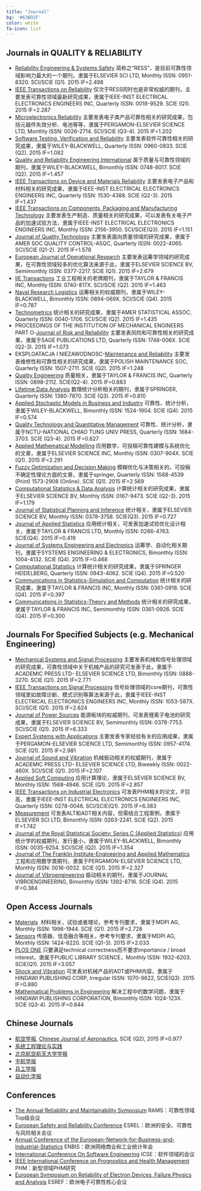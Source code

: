 ```yaml
---
title: "Journal"
bg: '#63BD2F'
color: white
fa-icon: list
---
```


## Journals in QUALITY & RELIABILITY

- [Reliability Engineering & Systems Safety](http://www.journals.elsevier.com/reliability-engineering-and-system-safety/)
  简称之“RESS”，是目前可靠性领域影响力最大的一个期刊，隶属于ELSEVIER SCI LTD, Monthly ISSN: 0951-8320. SCI/SCIE (Q1). 2015 IF=2.498
- [IEEE Transactions on Reliability](http://ieeexplore.ieee.org/xpl/RecentIssue.jsp?punumber=24)
  仅次于RESS同时也是非常权威的期刊，主要发表可靠性领域最新研究成果，隶属于IEEE-INST ELECTRICAL ELECTRONICS ENGINEERS INC, Quarterly ISSN: 0018-9529. SCIE (Q1). 2015 IF=2.287
- [Microelectronics Reliability](http://www.journals.elsevier.com/microelectronics-reliability/)
  主要发表电子类产品可靠性相关的研究成果，包括元器件失效分析、电池等等，隶属于PERGAMON-ELSEVIER SCIENCE LTD, Monthly ISSN: 0026-2714. SCI/SCIE (Q3-4). 2015 IF=1.202
- [Software Testing, Verification and Reliability](http://onlinelibrary.wiley.com/journal/10.1002/(ISSN)1099-1689)
  主要发表软件可靠性相关的研究成果，隶属于WILEY-BLACKWELL, Quarterly ISSN: 0960-0833. SCIE (Q2). 2015 IF=1.082
- [Quality and Reliability Engineering International](http://onlinelibrary.wiley.com/journal/10.1002/(ISSN)1099-1638)
  属于质量与可靠性领域的期刊，隶属于WILEY-BLACKWELL, Bimonthly ISSN: 0748-8017. SCIE (Q2). 2015 IF=1.457
- [IEEE Transactions on Device and Materials Reliability](http://ieeexplore.ieee.org/xpl/RecentIssue.jsp?punumber=7298)
  主要发表电子产品和材料相关的研究成果，隶属于IEEE-INST ELECTRICAL ELECTRONICS ENGINEERS INC, Quarterly ISSN: 1530-4388. SCIE (Q2-3). 2015 IF=1.437
- [IEEE Transactions on Components, Packaging and Manufacturing Technology](http://ieeexplore.ieee.org/xpl/RecentIssue.jsp?punumber=5503870)
  主要发表生产制造、质量相关的研究成果，可以发表有关电子产品的加速试验方法，隶属于IEEE-INST ELECTRICAL ELECTRONICS ENGINEERS INC, Monthly ISSN: 2156-3950. SCI/SCIE(Q3). 2015 IF=1.151
- [Journal of Quality Technology](http://asq.org/pub/jqt/)
  主要发表面向质量领域的研究成果，隶属于AMER SOC QUALITY CONTROL-ASQC, Quarterly ISSN: 0022-4065. SCI/SCIE (Q1-2). 2015 IF=1.578
- [European Journal of Operational Research](http://www.journals.elsevier.com/european-journal-of-operational-research/)
  主要发表运筹学领域的研究成果，在可靠性领域较多的优化算法来源于此，隶属于ELSEVIER SCIENCE BV, Semimonthly ISSN: 0377-2217. SCIE (Q1). 2015 IF=2.679
- [IIE Transactions](http://www.tandfonline.com/toc/uiie20/current#.VRvYrfyUdng)
  工业工程相关的老牌期刊，隶属于TAYLOR & FRANCIS INC, Monthly ISSN: 0740-817X. SCI/SCIE (Q2). 2015 IF=1.463
- [Naval Research Logistics](http://onlinelibrary.wiley.com/journal/10.1002/(ISSN)1520-6750)
  运筹相关的权威期刊，隶属于WILEY-BLACKWELL, Bimonthly ISSN: 0894-069X. SCI/SCIE (Q4). 2015 IF=0.787
- [Technometrics](http://amstat.tandfonline.com/loi/tech)
  统计相关的研究成果，隶属于AMER STATISTICAL ASSOC, Quarterly ISSN: 0040-1706. SCI/SCIE (Q2). 2015 IF=1.435
- PROCEEDINGS OF THE INSTITUTION OF MECHANICAL ENGINEERS PART O-[Journal of Risk and Reliability](http://pio.sagepub.com/)
  主要发表风险和可靠性相关的研究成果，隶属于SAGE PUBLICATIONS LTD, Quarterly ISSN: 1748-006X. SCIE (Q2-3). 2015 IF=1.073
- EKSPLOATACJA I NIEZAWODNOSC-[Maintenance and Reliability](http://www.ein.org.pl/)
  主要发表维修性和可靠性相关的研究成果，隶属于POLISH MAINTENANCE SOC, Quarterly ISSN: 1507-2711. SCIE (Q2). 2015 IF=1.248
- [Quality Engineering](http://www.tandfonline.com/loi/lqen20#.VkHcB_mqpBc)
  质量相关，隶属于TAYLOR & FRANCIS INC, Quarterly ISSN: 0898-2112. SCIE(Q2-4). 2015 IF=0.883
- [Lifetime Data Analysis](http://www.springer.com/statistics/journal/10985)
  数理统计分析相关的期刊，隶属于SPRINGER, Quarterly ISSN: 1380-7870. SCIE (Q3). 2015 IF=0.810
- [Applied Stochastic Models in Business and Industry](http://onlinelibrary.wiley.com/journal/10.1002/(ISSN)1526-4025)
  可靠性、统计分析，隶属于WILEY-BLACKWELL, Bimonthly ISSN: 1524-1904. SCIE (Q4). 2015 IF=0.574
- [Quality Technology and Quantitative Management](http://www.tandfonline.com/toc/ttqm20/current)
  可靠性、统计分析，隶属于NCTU-NATIONAL CHIAO TUNG UNIV PRESS, Quarterly ISSN: 1684-3703. SCIE (Q3-4). 2015 IF=0.627
- [Applied Mathematical Modelling](http://www.journals.elsevier.com/applied-mathematical-modelling)
  应用数学，可投稿可靠性建模与系统优化的文章，隶属于ELSEVIER SCIENCE INC, Monthly ISSN: 0307-904X. SCIE (Q1). 2015 IF=2.291
- [Fuzzy Optimization and Decision Making](http://link.springer.com/journal/10700)
  模糊优化与决策相关的，可投稿不确定性理论方面的文章，隶属于springer, Quarterly ISSN: 1568-4539 (Print) 1573-2908 (Online). SCIE (Q1). 2015 IF=2.569
- [Computational Statistics & Data Analysis](http://www.journals.elsevier.com/computational-statistics-and-data-analysis/)
  计算统计相关的研究成果，隶属于ELSEVIER SCIENCE BV, Monthly ISSN: 0167-9473. SCIE (Q2-3). 2015 IF=1.179
- [Journal of Statistical Planning and Inference](http://www.journals.elsevier.com/journal-of-statistical-planning-and-inference/)
  统计相关，隶属于ELSEVIER SCIENCE BV, Monthly ISSN: 0378-3758. SCIE(Q3). 2015 IF=0.727
- [Journal of Applied Statistics](http://www.tandfonline.com/toc/CJAS20/current)
  应用统计相关，可发表加速试验优化设计相关，隶属于TAYLOR & FRANCIS LTD, Monthly ISSN: 0266-4763. SCIE(Q4). 2015 IF=0.419
- [Journal of Systems Engineering and Electronics](http://www.jseepub.com/EN/volumn/home.shtml)
  运筹学、自动化相关期刊，隶属于SYSTEMS ENGINEERING & ELECTRONICS, Bimonthly ISSN: 1004-4132. SCIE (Q4). 2015 IF=0.468
- [Computational Statistics](http://link.springer.com/journal/180)
  计算统计相关的研究成果，隶属于SPRINGER HEIDELBERG, Quarterly ISSN: 0943-4062. SCIE (Q4). 2015 IF=0.520
- [Communications in Statistics-Simulation and Computation](http://www.tandfonline.com/toc/lssp20/current#.VRvWJ_yUdng)
  统计相关的研究成果，隶属于TAYLOR & FRANCIS INC, Monthly ISSN: 0361-0918. SCIE (Q4). 2015 IF=0.397
- [Communications in Statistics-Theory and Methods](http://www.tandfonline.com/toc/lsta20/current)
  统计相关的研究成果，隶属于TAYLOR & FRANCIS INC, Semimonthly ISSN: 0361-0926. SCIE (Q4). 2015 IF=0.300


## Journals For Specified Subjects (e.g. Mechanical Engineering)

- [Mechanical Systems and Signal Processing](http://www.journals.elsevier.com/mechanical-systems-and-signal-processing/)
  主要发表机械和信号处理领域的研究成果，可靠性领域中关于机械产品的研究可发表于此，隶属于ACADEMIC PRESS LTD- ELSEVIER SCIENCE LTD, Bimonthly ISSN: 0888-3270. SCIE (Q1). 2015 IF=2.771
- [IEEE Transactions on Signal Processing](http://ieeexplore.ieee.org/xpl/RecentIssue.jsp?punumber=78)
  信号处理领域的core期刊，可靠性领域里如故障诊断、模式识别等算法来源于此，隶属于IEEE-INST ELECTRICAL ELECTRONICS ENGINEERS INC, Monthly ISSN: 1053-587X. SCI/SCIE (Q1). 2015 IF=2.624
- [Journal of Power Sources](http://www.journals.elsevier.com/journal-of-power-sources/)
  能源板块的权威期刊，可发表锂离子电池的研究成果，隶属于ELSEVIER SCIENCE BV, Semimonthly ISSN: 0378-7753. SCI/SCIE (Q1). 2015 IF=6.333
- [Expert Systems with Applications](http://www.journals.elsevier.com/expert-systems-with-applications/)
  主要发表专家经验有关的应用成果，隶属于PERGAMON-ELSEVIER SCIENCE LTD, Semimonthly ISSN: 0957-4174. SCIE (Q1). 2015 IF=2.981
- [Journal of Sound and Vibration](http://www.journals.elsevier.com/journal-of-sound-and-vibration/)
  机械振动相关的权威期刊，隶属于ACADEMIC PRESS LTD- ELSEVIER SCIENCE LTD, Biweekly ISSN: 0022-460X. SCI/SCIE (Q1). 2015 IF=2.107
- [Applied Soft Computing](http://www.journals.elsevier.com/applied-soft-computing/)
  应用计算理论，隶属于ELSEVIER SCIENCE BV, Monthly ISSN: 1568-4946. SCIE (Q1). 2015 IF=2.857
- [IEEE Transactions on Industrial Electronics](http://ieeexplore.ieee.org/xpl/RecentIssue.jsp?punumber=41)
  可发表PHM相关的论文，IF巨高，隶属于IEEE-INST ELECTRICAL ELECTRONICS ENGINEERS INC, Quarterly ISSN: 0278-0046. SCI/SCIE(Q1). 2015 IF=6.383
- [Measurement](http://www.journals.elsevier.com/measurement/)
  可发表ALT和ADT相关内容，但需结合工程案例，隶属于ELSEVIER SCI LTD, Bimonthly ISSN: 0263-2241. SCIE (Q2). 2015 IF=1.742
- [Journal of the Royal Statistical Society: Series C (Applied Statistics)](http://onlinelibrary.wiley.com/journal/10.1111/(ISSN)1467-9876)
  应用统计学的权威期刊，发行量小，隶属于WILEY-BLACKWELL, Bimonthly ISSN: 0035-9254. SCI/SCIE (Q2). 2015 IF=1.354
- [Journal of The Franklin Institute-Engineering and Applied Mathematics](http://www.journals.elsevier.com/journal-of-the-franklin-institute)
  工程和应用数学类期刊，隶属于PERGAMON-ELSEVIER SCIENCE LTD, Monthly ISSN: 0016-0032. SCIE (Q1). 2015 IF=2.327
- [Journal of Vibroengineering](http://jvejournals.com/journal-vibroengineering)
  振动相关的期刊，隶属于JOURNAL VIBROENGINEERING, Bimonthly ISSN: 1392-8716. SCIE (Q4). 2015 IF=0.384

## Open Access Journals

- [Materials](http://www.mdpi.com/journal/materials)
  材料相关，试验或者理论，参考专刊要求，隶属于MDPI AG, Monthly ISSN: 1996-1944. SCIE (Q1). 2015 IF=2.728
- [Sensors](http://www.mdpi.com/journal/sensors)
  传感器、信息融合等相关，参考专刊要求，隶属于MDPI AG, Monthly ISSN: 1424-8220. SCIE (Q1-3). 2015 IF=2.033
- [PLOS ONE](http://www.plosone.org/)
  只要满足technical correctness而不要求importance / broad interest，隶属于PUBLIC LIBRARY SCIENCE，Monthly ISSN: 1932-6203. SCIE(Q1). 2015 IF=3.057
- [Shock and Vibration](http://www.hindawi.com/journals/sv/)
  可发表对机械产品的ADT或PHM内容，隶属于HINDAWI PUBLISHING CORP, Irregular ISSN: 1070-9622, SCIE(Q3). 2015 IF=0.880
- [Mathematical Problems in Engineering](http://www.hindawi.com/journals/mpe/)
  解决工程中的数学问题，隶属于HINDAWI PUBLISHING CORPORATION, Bimonthly ISSN: 1024-123X. SCIE (Q3-4). 2015 IF=0.644

## Chinese Journals

- [航空学报](http://hkxb.buaa.edu.cn/CN/volumn/home.shtml), [Chinese Journal of Aeronautics](http://www.journals.elsevier.com/chinese-journal-of-aeronautics/), SCIE (Q2), 2015 IF=0.977
- [系统工程理论与实践](http://www.sysengi.com/CN/volumn/current.shtml)
- [北京航空航天大学学报](http://bhxb.buaa.edu.cn/CN/volumn/current.shtml)
- [宇航学报](http://www.yhxb.org.cn/CN/volumn/home.shtml)
- [兵工学报](http://118.145.16.231/jweb_bgxb/CN/volumn/home.shtml)
- [自动化学报](http://www.aas.net.cn/CN/volumn/current.shtml)

## Conferences

- [The Annual Reliability and Maintainability Symposium](http://rams.org/)
  RAMS：可靠性领域Top级会议
- [European Safety and Reliability Conference](http://esrel2016.org/)
  ESREL：欧洲的安全、可靠性与风险相关会议
- [Annual Conference of the European-Network-for-Business-and-Industrial-Statistics](http://www.enbis.org/)
  ENBIS：欧洲网络商业和工业统计年会
- [International Conference On Software Engineering](http://www.icse-conferences.org/)
  ICSE：软件领域的会议
- [IEEE International Conference on Prognostics and Health Management](http://www.phm2016.org/)
  PHM：新型领域PHM研究
- [European Symposium on Reliability of Electron Devices, Failure Physics and Analysis](http://www.esref2016.org/)
  ESREF：欧洲电子可靠性核心会议
